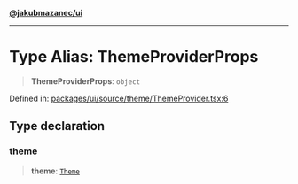 [**@jakubmazanec/ui**](../README.md)

---

# Type Alias: ThemeProviderProps

> **ThemeProviderProps**: `object`

Defined in:
[packages/ui/source/theme/ThemeProvider.tsx:6](https://github.com/jakubmazanec/tools/blob/7c5f40d811171692b72a47160bc33d644201b16a/packages/ui/source/theme/ThemeProvider.tsx#L6)

## Type declaration

### theme

> **theme**: [`Theme`](Theme.md)
